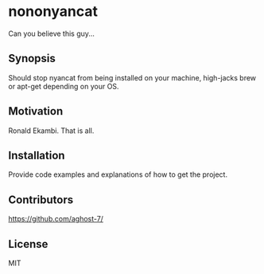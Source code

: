 # nononyancat

Can you believe this guy...

## Synopsis

Should stop nyancat from being installed on your machine, high-jacks brew or apt-get depending on your OS.

## Motivation

Ronald Ekambi. That is all.

## Installation

Provide code examples and explanations of how to get the project.

## Contributors

https://github.com/aghost-7/

## License

MIT

